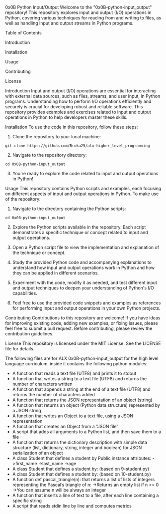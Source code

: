 0x0B Python Input/Output
Welcome to the "0x0B-python-input_output" repository! This repository explores input and output (I/O) operations in Python, covering various techniques for reading from and writing to files, as well as handling input and output streams in Python programs.

Table of Contents

Introduction

Installation

Usage

Contributing

License

Introduction
Input and output (I/O) operations are essential for interacting with external data sources, such as files, streams, and user input, in Python programs. Understanding how to perform I/O operations efficiently and securely is crucial for developing robust and reliable software. This repository provides examples and exercises related to input and output operations in Python to help developers master these skills.

Installation
To use the code in this repository, follow these steps:

1. Clone the repository to your local machine:

```
git clone https://github.com/Bruka25/alx-higher_level_programming
```

2. Navigate to the repository directory:

```
cd 0x0B-python-input_output
```
3. You're ready to explore the code related to input and output operations in Python!

Usage
This repository contains Python scripts and examples, each focusing on different aspects of input and output operations in Python. To make use of the repository:

1. Navigate to the directory containing the Python scripts:

```
cd 0x0B-python-input_output
```
2. Explore the Python scripts available in the repository. Each script demonstrates a specific technique or concept related to input and output operations.

3. Open a Python script file to view the implementation and explanation of the technique or concept.

4. Study the provided Python code and accompanying explanations to understand how input and output operations work in Python and how they can be applied in different scenarios.

5. Experiment with the code, modify it as needed, and test different input and output techniques to deepen your understanding of Python's I/O capabilities.

6. Feel free to use the provided code snippets and examples as references for performing input and output operations in your own Python projects.

Contributing
Contributions to this repository are welcome! If you have ideas for improving existing code, adding new examples, or fixing issues, please feel free to submit a pull request. Before contributing, please review the contribution guidelines.

License
This repository is licensed under the MIT License. See the LICENSE file for details.


The following files are for ALX 0x0B-python-input_output for the high level language curriculum, inside it contains the following python modules:

* A function that reads a text file (UTF8) and prints it to stdout
* A function that writes a string to a text file (UTF8) and returns the number of characters written
* A function that appends a string at the end of a text file (UTF8) and returns the number of characters added
* A function that returns the JSON representation of an object (string)
* A function that returns an object (Python data structure) represented by a JSON string
* A function that writes an Object to a text file, using a JSON representation
* A function that creates an Object from a “JSON file”
* A script that adds all arguments to a Python list, and then save them to a file
* A function that returns the dictionary description with simple data structure (list, dictionary, string, integer and boolean) for JSON serialization of an object
* A class Student that defines a student by
    Public instance attributes:
           ->first_name
           ->last_name
           ->age
* A class Student that defines a student by: (based on 9-student.py)
* A class Student that defines a student by: (based on 10-student.py)
* A function def pascal_triangle(n): that returns a list of lists of integers representing the Pascal’s triangle of n:
           ->Returns an empty list if n <= 0
           ->You can assume n will be always an integer
* A function that inserts a line of text to a file, after each line containing a specific string
* A script that reads stdin line by line and computes metrics
